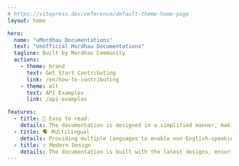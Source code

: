 ```yaml
---
# https://vitepress.dev/reference/default-theme-home-page
layout: home

hero:
  name: "uMordhau Documentations"
  text: "Unofficial Mordhau Documentations"
  tagline: Built by Mordhau Community
  actions:
    - theme: brand
      text: Get Start Contributing
      link: /en/how-to-contributing
    - theme: alt
      text: API Examples
      link: /api-examples

features:
  - title: 🙌 Easy to read.
    details: The documentation is designed in a simplified manner, making it easy to read.
  - title: 🗣️ Multilingual
    details: Providing multiple languages to enable non-English-speaking contributors to read the documentation.
  - title: 🔥 Modern Design
    details: The documentation is built with the latest designs, ensuring both a visually appealing layout and smooth browsing performance.
---
```


